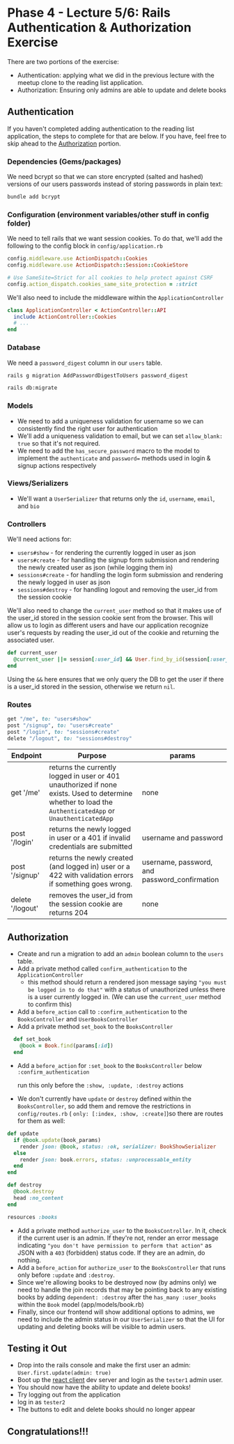 # Phase 4 - Lecture 5/6: Rails Authentication & Authorization Exercise
There are two portions of the exercise:
- Authentication: applying what we did in the previous lecture with the meetup clone to the reading list application.
- Authorization: Ensuring only admins are able to update and delete books
## Authentication
If you haven't completed adding authentication to the reading list application, the steps to complete for that are below. If you have, feel free to skip ahead to the [Authorization](#Authorization) portion. 

### Dependencies (Gems/packages)
We need bcrypt so that we can store encrypted (salted and hashed) versions of our users passwords instead of storing passwords in plain text:

```bash
bundle add bcrypt
```
### Configuration (environment variables/other stuff in config folder)
We need to tell rails that we want session cookies. To do that, we'll add the following to the config block in `config/application.rb`
```rb
config.middleware.use ActionDispatch::Cookies
config.middleware.use ActionDispatch::Session::CookieStore

# Use SameSite=Strict for all cookies to help protect against CSRF
config.action_dispatch.cookies_same_site_protection = :strict
```
We'll also need to include the middleware within the `ApplicationController`

```rb
class ApplicationController < ActionController::API
  include ActionController::Cookies
  # ...
end

```
### Database
We need a `password_digest` column in our `users` table.

```bash
rails g migration AddPasswordDigestToUsers password_digest
```

```bash
rails db:migrate
```
### Models

- We need to add a uniqueness validation for username so we can consistently find the right user for authentication
- We'll add a uniqueness validation to email, but we can set `allow_blank: true` so that it's not required.
- We need to add the `has_secure_password` macro to the model to implement the `authenticate` and `password=` methods used in login & signup actions respectively
### Views/Serializers

- We'll want a `UserSerializer` that returns only the `id`, `username`, `email`, and `bio`

### Controllers

We'll need actions for:
- `users#show` - for rendering the currently logged in user as json
- `users#create` - for handling the signup form submission and rendering the newly created user as json (while logging them in)
- `sessions#create` - for handling the login form submission and rendering the newly logged in user as json
- `sessions#destroy` - for handling logout and removing the user_id from the session cookie

We'll also need to change the `current_user` method so that it makes use of the user_id stored in the session cookie sent from the browser. This will allow us to login as different users and have our application recognize user's requests by reading the user_id out of the cookie and returning the associated user.

```rb
def current_user
  @current_user ||= session[:user_id] && User.find_by_id(session[:user_id])
end
```
Using the `&&` here ensures that we only query the DB to get the user if there is a user_id stored in the session, otherwise we return `nil`.
### Routes

```rb
get "/me", to: "users#show"
post "/signup", to: "users#create"
post "/login", to: "sessions#create"
delete "/logout", to: "sessions#destroy"
```

| Endpoint | Purpose | params |
|---|---|---|
| get '/me' | returns the currently logged in user or 401 unauthorized if none exists. Used to determine whether to load the `AuthenticatedApp` or `UnauthenticatedApp` | none |
| post '/login' | returns the newly logged in user or a 401 if invalid credentials are submitted | username and password |
| post '/signup' | returns the newly created (and logged in) user or a 422 with validation errors if something goes wrong. | username, password, and password_confirmation |
| delete '/logout' | removes the user_id from the session cookie are returns 204 | none |

## Authorization

- Create and run a migration to add an `admin` boolean column to the `users` table.
- Add a private method called `confirm_authentication` to the `ApplicationController`
    - this method should return a rendered json message saying `"you must be logged in to do that"` with a status of unauthorized unless there is a user currently logged in. (We can use the `current_user` method to confirm this)
- Add a `before_action` call to `:confirm_authentication` to the `BooksController` and `UserBooksController`
- Add a private method `set_book` to the `BooksController`
```rb
  def set_book
    @book = Book.find(params[:id])
  end
```

- Add a `before_action` for `:set_book` to the `BooksController` below `:confirm_authentication`
     
    run this only before the `:show, :update, :destroy` actions
- We don't currently have `update` or `destroy` defined within the `BooksController`, so add them and remove the restrictions in `config/routes.rb` ( `only: [:index, :show, :create]`)so there are routes for them as well:
```rb
def update
  if @book.update(book_params)
    render json: @book, status: :ok, serializer: BookShowSerializer
  else
    render json: book.errors, status: :unprocessable_entity
  end
end

def destroy
  @book.destroy
  head :no_content
end
```
```rb
resources :books
```
- Add a private method `authorize_user` to the `BooksController`. In it, check if the current user is an admin. If they're not, render an error message indicating `"you don't have permission to perform that action"` as JSON with a `403` (forbidden) status code. If they are an admin, do nothing.
- Add a `before_action` for `authorize_user` to the `BooksController` that runs only before `:update` and `:destroy`.
- Since we're allowing books to be destroyed now (by admins only) we need to handle the join records that may be pointing back to any existing books by adding `dependent: :destroy` after the `has_many :user_books` within the `Book` model (app/models/book.rb)
- Finally, since our frontend will show additional options to admins, we need to include the admin status in our `UserSerializer` so that the UI for updating and deleting books will be visible to admin users.

## Testing it Out

- Drop into the rails console and make the first user an admin: `User.first.update(admin: true)`
- Boot up the [react client](https://github.com/DakotaLMartinez/reading_list_client) dev server and login as the `tester1` admin user. 
- You should now have the ability to update and delete books!
- Try logging out from the application
- log in as `tester2`
- The buttons to edit and delete books should no longer appear

## Congratulations!!!